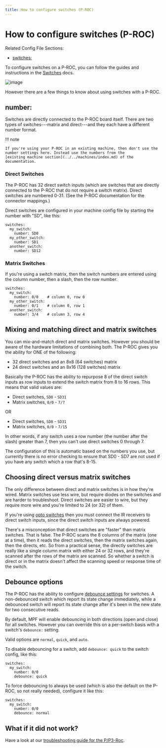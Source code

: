 ```yaml
---
title: How to configure switches (P-ROC)
---
```


# How to configure switches (P-ROC)


Related Config File Sections:

* [switches:](../../config/switches.md)

To configure switches on a P-ROC, you can follow the guides and
instructions in the [Switches](../../mechs/switches/index.md) docs.

![image](../images/multimorphic_p_roc.png)

However there are a few things to know about using switches with a
P-ROC.

## number:

Switches are directly connected to the P-ROC board itself. There are two
types of switches---matrix and direct---and they each have a different
number format.

!!! note

    If you're using your P-ROC in an existing machine, then don't use the
    number settings here. Instead use the numbers from the
    [existing machine section](../../machines/index.md) of the documentation.

### Direct Switches

The P-ROC has 32 direct switch inputs (which are switches that are
directly connected to the P-ROC that do not require a switch matrix).
Direct switches are numbered 0-31. (See the P-ROC documentation for the
connector mappings.)

Direct switches are configured in your machine config file by starting
the number with "SD", like this:

``` mpf-config
switches:
  my_switch:
    number: SD0
  my_other_switch:
    number: SD1
  another_switch:
    number: SD12
```

### Matrix Switches

If you're using a switch matrix, then the switch numbers are entered
using the column number, then a slash, then the row number.

``` mpf-config
switches:
  my_switch:
    number: 0/0    # column 0, row 0
  my_other_switch:
    number: 0/1    # column 0, row 1
  another_switch:
    number: 3/4    # column 3, row 4
```

## Mixing and matching direct and matrix switches

You can mix-and-match direct and matrix switches. However you should be
aware of the hardware limitations of combining both. The P-ROC gives you
the ability for ONE of the following:

* 32 direct switches and an 8x8 (64 switches) matrix
* 24 direct switches and an 8x16 (128 switches) matrix

Basically the P-ROC has the ability to repurpose 8 of the direct switch
inputs as row inputs to extend the switch matrix from 8 to 16 rows. This
means that valid values are:

* Direct switches, `SD0` - `SD31`
* Matrix switches, `0/0` - `7/7`

OR

* Direct switches, `SD8` - `SD31`
* Matrix switches, `0/0` - `7/15`

In other words, if any switch uses a row number (the number after the
slash) greater than 7, then you can't use direct switches 0 through 7.

The configuration of this is automatic based on the numbers you use, but
currently there is no error checking to ensure that SD0 - SD7 are not
used if you have any switch which a row that's 8-15.

## Choosing direct versus matrix switches

The only difference between direct and matrix switches is in how
they're wired. Matrix switches use less wire, but require diodes on the
switches and are harder to troubleshoot. Direct switches are easier to
wire, but they require more wire and you're limited to 24 (or 32) of
them.

If you're using
[opto switches](../../mechs/switches/optos.md)
then you must connect the IR receivers to direct switch inputs, since
the direct switch inputs are always powered.

There's a misconception that direct switches are "faster" than matrix
switches. That is false. The P-ROC scans the 8 columns of the matrix
(one at a time), then it reads the direct switches, then the matrix
switches again, then the directs, etc. So from a practical sense, the
directly switches are really like a single column matrix with either 24
or 32 rows, and they're scanned after the rows of the matrix are
scanned. So whether a switch is direct or in the matrix doesn't affect
the scanning speed or response time of the switch.

## Debounce options

The P-ROC has the ability to configure
[debounce settings](../../mechs/switches/debounce.md) for switches. A non-debounced switch which report its state
change immediately, while a debounced switch will report its state
change after it's been in the new state for two consecutive reads.

By default, MPF will enable debouncing in both directions (open and
close) for all switches. However you can override this on a per-switch
basis with a switch's `debounce:` setting.

Valid options are `normal`, `quick`, and `auto`.

To disable debouncing for a switch, add `debounce: quick` to the switch
config, like this:

``` mpf-config
switches:
  my_switch:
    number: 0/0
    debounce: quick
```

To force debouncing to always be used (which is also the default on the
P-ROC, so not really needed), configure it like this:

``` mpf-config
switches:
  my_switch:
    number: 0/0
    debounce: normal
```

## What if it did not work?

Have a look at our
[troubleshooting guide for the P/P3-Roc](../../troubleshooting/index.md).
